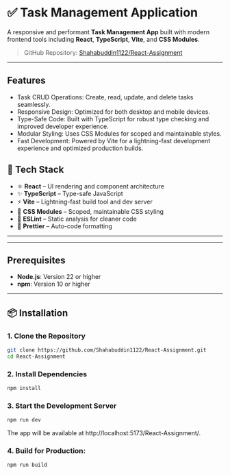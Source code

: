 # ✅ Task Management Application

A responsive and performant **Task Management App** built with modern frontend tools including **React**, **TypeScript**, **Vite**, and **CSS Modules**.

> GitHub Repository: [Shahabuddin1122/React-Assignment](https://github.com/Shahabuddin1122/React-Assignment.git)

---
## Features
- Task CRUD Operations: Create, read, update, and delete tasks seamlessly.
- Responsive Design: Optimized for both desktop and mobile devices.
- Type-Safe Code: Built with TypeScript for robust type checking and improved developer experience.
- Modular Styling: Uses CSS Modules for scoped and maintainable styles.
- Fast Development: Powered by Vite for a lightning-fast development experience and optimized production builds.

## 🚀 Tech Stack

- ⚛️ **React** – UI rendering and component architecture
- ✨ **TypeScript** – Type-safe JavaScript
- ⚡ **Vite** – Lightning-fast build tool and dev server
- 🎨 **CSS Modules** – Scoped, maintainable CSS styling
- 🧹 **ESLint** – Static analysis for cleaner code
- 🧼 **Prettier** – Auto-code formatting

---

---
## Prerequisites

- **Node.js**: Version 22 or higher
- **npm**: Version 10 or higher

---

## 📦 Installation

### 1. Clone the Repository

```bash
git clone https://github.com/Shahabuddin1122/React-Assignment.git
cd React-Assignment
```

### 2. Install Dependencies
```bash
npm install
```
### 3. Start the Development Server
```bash
npm run dev
```
The app will be available at http://localhost:5173/React-Assignment/.

### 4. Build for Production:
```bash
npm run build
```
